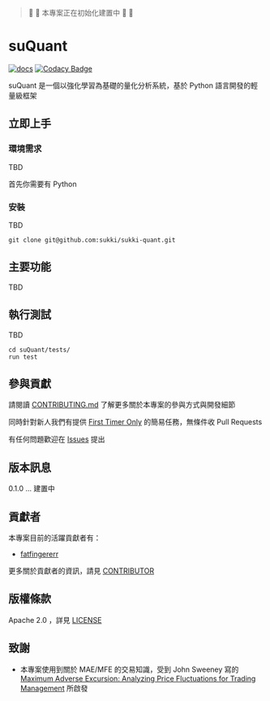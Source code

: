 > :wrench: :wrench: 本專案正在初始化建置中 :wrench: :wrench:

# suQuant

[![docs](https://readthedocs.org/projects/sukki-quant/badge/?version=latest)](http://sukki-quant.readthedocs.io/en/latest/) [![Codacy Badge](https://api.codacy.com/project/badge/Grade/057e08eb6ddb45759d04c36b8bb0ee9d)](https://www.codacy.com/app/fatfingererr/sukki-quant?utm_source=github.com&amp;utm_medium=referral&amp;utm_content=sukki/sukki-quant&amp;utm_campaign=Badge_Grade)

suQuant 是一個以強化學習為基礎的量化分析系統，基於 Python 語言開發的輕量級框架


## 立即上手

### 環境需求

TBD

首先你需要有 Python

### 安裝

TBD

```
git clone git@github.com:sukki/sukki-quant.git
```

## 主要功能

TBD

## 執行測試

TBD

```
cd suQuant/tests/
run test
```

## 參與貢獻

請閱讀 [CONTRIBUTING.md](CONTRIBUTING.md) 了解更多關於本專案的參與方式與開發細節

同時針對新人我們有提供 [First Timer Only](https://github.com/sukki/sukki-quant/labels/first-timers-only) 的簡易任務，無條件收 Pull Requests

有任何問題歡迎在 [Issues](https://github.com/sukki/sukki-quant/issues) 提出

## 版本訊息

0.1.0 ... 建置中

## 貢獻者

本專案目前的活躍貢獻者有：

- [fatfingererr](https://github.com/fatfingererr)


更多關於貢獻者的資訊，請見 [CONTRIBUTOR](CONTRIBUTOR)

## 版權條款

Apache 2.0 ，詳見 [LICENSE](LICENSE)

## 致謝

- 本專案使用到關於 MAE/MFE 的交易知識，受到 John Sweeney 寫的 [Maximum Adverse Excursion: Analyzing Price Fluctuations for Trading Management](https://www.amazon.com/Maximum-Adverse-Excursion-Fluctuations-Management/dp/0471141526) 所啟發
